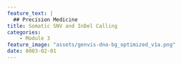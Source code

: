 ```yaml
---
feature_text: |
  ## Precision Medicine
title: Somatic SNV and InDel Calling
categories:
    - Module 3
feature_image: "assets/genvis-dna-bg_optimized_v1a.png"
date: 0003-02-01
---
```


